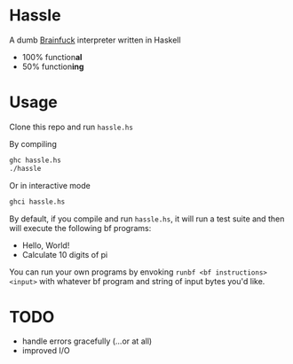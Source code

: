 # Hassle
A dumb [Brainfuck](https://esolangs.org/wiki/Brainfuck) interpreter written in Haskell

- 100% function**al**
- 50% function**ing**

# Usage
Clone this repo and run `hassle.hs`

By compiling
```bash
ghc hassle.hs
./hassle
```

Or in interactive mode
```bash
ghci hassle.hs
```

By default, if you compile and run `hassle.hs`, it will run a test suite and then will execute the following bf programs:
- Hello, World!
- Calculate 10 digits of pi

You can run your own programs by envoking `runbf <bf instructions> <input>` with whatever bf program and string of input bytes you'd like.

# TODO
- handle errors gracefully (...or at all)
- improved I/O
